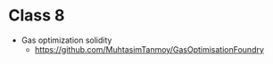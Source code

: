 # Class 8

- Gas optimization solidity
  - https://github.com/MuhtasimTanmoy/GasOptimisationFoundry
